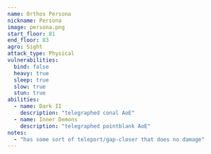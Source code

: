 ```yaml
---
name: Orthos Persona
nickname: Persona
image: persona.png
start_floor: 81
end_floor: 83
agro: Sight
attack_type: Physical
vulnerabilities:
  bind: false
  heavy: true
  sleep: true
  slow: true
  stun: true
abilities:
  - name: Dark II
    description: "telegraphed conal AoE"
  - name: Inner Demons
    description: "telegraphed pointblank AoE"
notes:
  - "has some sort of teleport/gap-closer that does no damage"
---
```

